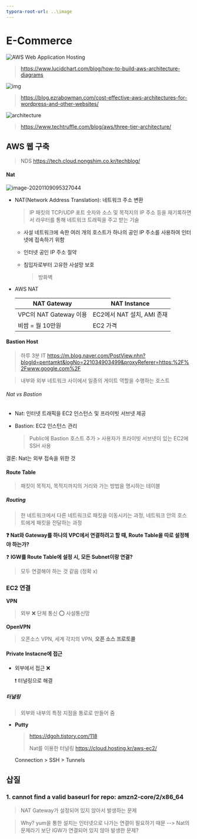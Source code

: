 ```yaml
---
typora-root-url: ..\image
---
```


# E-Commerce

![AWS Web Application Hosting](https://d2slcw3kip6qmk.cloudfront.net/marketing/blog/2019Q1/aws/aws-web-application-hosting.png)

> https://www.lucidchart.com/blog/how-to-build-aws-architecture-diagrams



![img](https://blog.ezrabowman.com/content/images/2020/06/xUnwordpress_ref_arch-Add-NAT.png.pagespeed.ic.K1iafMbUFD.webp)

> https://blog.ezrabowman.com/cost-effective-aws-architectures-for-wordpress-and-other-websites/



![architecture](https://www.techtruffle.com/images/post/post1-architecture.png)

> https://www.techtruffle.com/blog/aws/three-tier-architecture/

## AWS 웹 구축

> NDS https://tech.cloud.nongshim.co.kr/techblog/



####  Nat

![image-20201109095327044](/../../../../AppData/Roaming/Typora/typora-user-images/image-20201109095327044.png)

- NAT(Network Address Translation): 네트워크 주소 변환

  > IP 패킷의 TCP/UDP 포트 숫자와 소스 및 목적지의 IP 주소 등을 재기록하면서 라우터를 통해 네트워크 트래픽을 주고 받는 기술

  - 사설 네트워크에 속한 여러 개의 호스트가 하나의 공인 IP 주소를 사용하여 인터넷에 접속하기 위함

  - 인터넷 공인 IP 주소 절약

  - 침입자로부터 고유한 사설망 보호

    > 방화벽

- AWS NAT

  | NAT Gateway            | NAT Instance               |
  | ---------------------- | -------------------------- |
  | VPC의 NAT Gateway 이용 | EC2에서 NAT 설치, AMI 존재 |
  | 비쌈 = 월 10만원       | EC2 가격                   |



#### Bastion Host

> 하루 3분 IT https://m.blog.naver.com/PostView.nhn?blogId=pentamkt&logNo=221034903499&proxyReferer=https:%2F%2Fwww.google.com%2F

> 내부와 외부 네트워크 사이에서 일종의 게이트 역할을 수행하는 호스트



###### Nat vs Bastion

- Nat: 인터넷 트래픽을 EC2 인스턴스 및 프라이빗 서브넷 제공

- Bastion: EC2 인스턴스 관리

  > Public에 Bastion 호스트 추가 > 사용자가 프라이빗 서브넷이 있는 EC2에 SSH 사용

결론: Nat는 외부 접속을 위한 것



#### Route Table

> 패킷이 목적지, 목적지까지의 거리와 가는 방법을 명시하는 테이블

##### Routing

> 한 네트워크에서 다른 네트워크로 패킷을 이동시키는 과정, 네트워크 안의 호스트에게 패킷을 전달하는 과정

**:question: Nat와 Gateway를 하나의 VPC에서 연결하려고 할 때, Route Table을 따로 설정해야 하는가?**

:question: **IGW를 Route Table에 설정 시, 모든 Subnet이랑 연결?**

> 모두 연결해야 하는 것 같음 (정확 x)



### EC2 연결

**VPN**

> 외부 :x: 단체 통신 :o: 사설통신망

**OpenVPN**

> 오픈소스 VPN, 세계 각지의 VPN, **오픈 소스 프로토콜**

#### Private Instacne에 접근

- 외부에서 접근 :x:

  :exclamation: 터널링으로 해결

##### 터널링

> 외부와 내부의 특정 지점을 통로로 만들어 줌

- **Putty**

  > https://dgoh.tistory.com/118
  >
  > Nat를 이용한 터널링 https://cloud.hosting.kr/aws-ec2/

  Connection > SSH > Tunnels







## 삽질

### 1. cannot find a valid baseurl for repo: amzn2-core/2/x86_64

> NAT Gateway가 설정되어 있지 않아서 발생하는 문제

> Why? yum을 통한 설치는 인터넷으로 나가는 연결이 필요하기 때문 --> Nat의 문제라기 보단 IGW가 연결되어 있지 않아 발생한 문제?